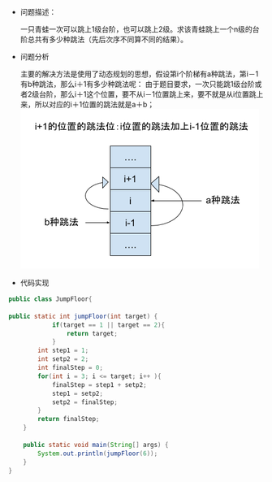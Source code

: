 - 问题描述：

  一只青蛙一次可以跳上1级台阶，也可以跳上2级。求该青蛙跳上一个n级的台阶总共有多少种跳法（先后次序不同算不同的结果）。

- 问题分析

  主要的解决方法是使用了动态规划的思想，假设第i个阶梯有a种跳法，第i－1有b种跳法，那么i＋1有多少种跳法呢：
  由于题目要求，一次只能跳1级台阶或者2级台阶，那么i＋1这个位置，要不从i－1位置跳上来，要不就是从i位置跳上来，所以对应的i＋1位置的跳法就是a＋b；
![跳级示意图](../png/JumpFloor.png)

- 代码实现
```java
public class JumpFloor{

public static int jumpFloor(int target) {
            if(target == 1 || target == 2){
                return target;
            }
        int step1 = 1;
        int setp2 = 2;
        int finalStep = 0;
        for(int i = 3; i <= target; i++ ){
            finalStep = step1 + setp2;
            step1 = setp2;
            setp2 = finalStep;
        }
        return finalStep;
    }

	public static void main(String[] args) {
		System.out.println(jumpFloor(6));
	}
}
```